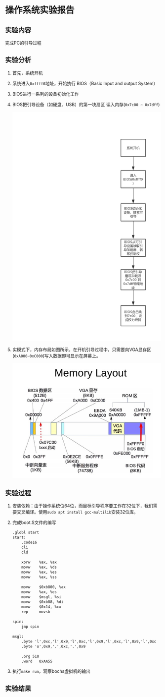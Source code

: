 # 操作系统实验报告

## 实验内容

完成PC的引导过程

## 实验分析

1. 首先，系统开机
2. 系统进入`0xffff0`地址，开始执行 BIOS（Basic Input and output System）
3. BIOS进行一系列的设备初始化工作
4. BIOS把引导设备（如硬盘、USB）的第一块扇区 读入内存(`0x7c00 ~ 0x7dff`)

    ![boot-pc](./images/boot_pc.png)

5. 实模式下，内存布局如图所示，在开机引导过程中，只需要向VGA显存区(`0xA000~0xC000`)写入数据即可显示在屏幕上。

    ![real](./images/real.jpg)

## 实验过程

1. 安装依赖：由于操作系统位64位，而目标引导程序要工作在32位下，我们需要交叉编译。使用`sudo apt install gcc-multilib`安装32位库。

2. 完成boot.S文件的编写

    ```x86asm
    .globl start
    start:
        .code16
        cli
        cld

        xorw    %ax, %ax
        movw    %ax, %ds
        movw    %ax, %es
        movw    %ax, %ss

        movw    $0xb800, %ax
        movw    %ax, %es
        movw    $msgl, %si
        movw    $0xb88, %di
        movw    $0x14, %cx
        rep     movsb

    spin:
        jmp spin

    msgl:
        .byte 'l',0xc,'l',0x9,'l',0xc,'l',0x9,'l',0xc,'l',0x9,'l',0xc
        .byte 'o',0x9,'.',0xc,'.',0x9

        .org 510
        .word   0xAA55
    ```

3. 执行`make run`，观察bochs虚拟机的输出

## 实验结果

